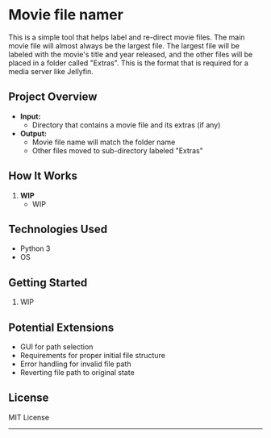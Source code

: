 # Movie file namer

This is a simple tool that helps label and re-direct movie files. The main movie file will almost always be the largest file. The largest file will be labeled with the movie's title and year released, and the other files will be placed in a folder called "Extras". This is the format that is required for a media server like Jellyfin.

## Project Overview
- **Input:**
  - Directory that contains a movie file and its extras (if any)
- **Output:**
  - Movie file name will match the folder name
  - Other files moved to sub-directory labeled "Extras"

## How It Works
1. **WIP**
   - WIP

## Technologies Used
- Python 3
- OS

## Getting Started
1. WIP


## Potential Extensions
- GUI for path selection
- Requirements for proper initial file structure
- Error handling for invalid file path
- Reverting file path to original state

## License
MIT License

---

